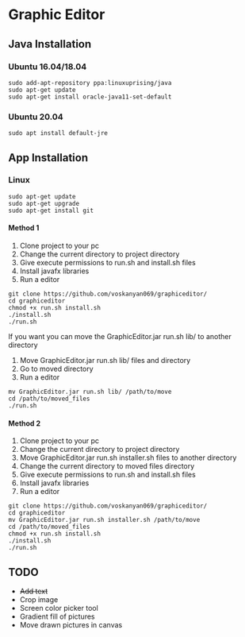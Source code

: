 # Graphic Editor
## Java Installation
### Ubuntu 16.04/18.04
```shell
sudo add-apt-repository ppa:linuxuprising/java
sudo apt-get update
sudo apt-get install oracle-java11-set-default
```
### Ubuntu 20.04
```shell
sudo apt install default-jre
```
## App Installation
### Linux
```shell
sudo apt-get update
sudo apt-get upgrade
sudo apt-get install git
```
#### Method 1
1) Clone project to your pc
2) Change the current directory to project directory
3) Give execute permissions to run.sh and install.sh files
4) Install javafx libraries
5) Run a editor
```shell
git clone https://github.com/voskanyan069/graphiceditor/
cd graphiceditor
chmod +x run.sh install.sh
./install.sh
./run.sh
```
If you want you can move the GraphicEditor.jar run.sh lib/ to another directory
1) Move GraphicEditor.jar run.sh lib/ files and directory
2) Go to moved directory
3) Run a editor
```shell
mv GraphicEditor.jar run.sh lib/ /path/to/move
cd /path/to/moved_files
./run.sh
```
#### Method 2
1) Clone project to your pc
2) Change the current directory to project directory
3) Move GraphicEditor.jar run.sh installer.sh files to another directory
4) Change the current directory to moved files directory
5) Give execute permissions to run.sh and install.sh files
6) Install javafx libraries
7) Run a editor
```shell
git clone https://github.com/voskanyan069/graphiceditor/
cd graphiceditor
mv GraphicEditor.jar run.sh installer.sh /path/to/move
cd /path/to/moved_files
chmod +x run.sh install.sh
./install.sh
./run.sh
```
## TODO
- ~~Add text~~
- Crop image
- Screen color picker tool
- Gradient fill of pictures
- Move drawn pictures in canvas
